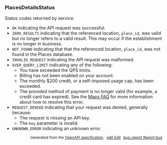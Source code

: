 <!--- This is a generated file, do not edit! -->
<!--- [START maps_http_schema_placesdetailsstatus] -->
<h3 class="schema-object" id="PlacesDetailsStatus">PlacesDetailsStatus</h3>

Status codes returned by service.

- `OK` indicating the API request was successful.
- `ZERO_RESULTS` indicating that the referenced location, `place_id`, was valid but no longer refers to a valid result. This may occur if the establishment is no longer in business.
- `NOT_FOUND` indicating that that the referenced location, `place_id`, was not found in the Places database.
- `INVALID_REQUEST` indicating the API request was malformed.
- `OVER_QUERY_LIMIT` indicating any of the following:
  - You have exceeded the QPS limits.
  - Billing has not been enabled on your account.
  - The monthly $200 credit, or a self-imposed usage cap, has been exceeded.
  - The provided method of payment is no longer valid (for example, a credit card has expired).
    See the [Maps FAQ](https://developers.google.com/maps/faq#over-limit-key-error) for more information about how to resolve this error.
- `REQUEST_DENIED` indicating that your request was denied, generally because:
  - The request is missing an API key.
  - The `key` parameter is invalid.
- `UNKNOWN_ERROR` indicating an unknown error.

<p style="text-align: right; font-size: smaller;">Generated from the <a class="gc-analytics-event" data-category="GMP" data-label="openapi-github" href="https://github.com/googlemaps/openapi-specification" title="Google Maps Platform OpenAPI Specification" class="external">OpenAPI specification</a>.
<a class="gc-analytics-event" data-category="GMP" data-label="openapi-github" style="margin-left: 5px;" href="https://github.com/googlemaps/openapi-specification/blob/main/specification/schemas/PlacesDetailsStatus.yml" title="Edit on GitHub"><span class="material-icons">edit</span> Edit</a>
<a class="gc-analytics-event" data-category="GMP" data-label="openapi-github" style="margin-left: 5px;" href="https://github.com/googlemaps/openapi-specification/issues/new?assignees=&labels=type%3A+bug%2C+triage+me&template=bug_report.md&title=[schemas] Bug - PlacesDetailsStatus" title="File bug for schemas on GitHub"><span class="material-icons">bug_report</span> Report bug</a>
</p>

<!--- [END maps_http_schema_placesdetailsstatus] -->
